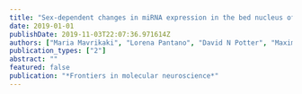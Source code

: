 ```yaml
---
title: "Sex-dependent changes in miRNA expression in the bed nucleus of the stria terminalis following stress"
date: 2019-01-01
publishDate: 2019-11-03T22:07:36.971614Z
authors: ["Maria Mavrikaki", "Lorena Pantano", "David N Potter", "Maximilian Aaron Rogers-Grazado", "Eleni Anastasiadou", "Sami Amr", "Frank John Slack", "Kerry J Ressler", "Nikolaos P Daskalakis", "Elena Chartoff"]
publication_types: ["2"]
abstract: ""
featured: false
publication: "*Frontiers in molecular neuroscience*"
---
```


